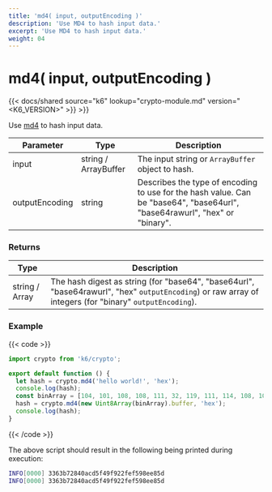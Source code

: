 ```yaml
---
title: 'md4( input, outputEncoding )'
description: 'Use MD4 to hash input data.'
excerpt: 'Use MD4 to hash input data.'
weight: 04
---
```


# md4( input, outputEncoding )

{{< docs/shared source="k6" lookup="crypto-module.md" version="<K6_VERSION>" >}} >}}

Use [md4](https://pkg.go.dev/golang.org/x/crypto/md4) to hash input data.

| Parameter      | Type                 | Description                                                                                                                |
| -------------- | -------------------- | -------------------------------------------------------------------------------------------------------------------------- |
| input          | string / ArrayBuffer | The input string or `ArrayBuffer` object to hash.                                                                          |
| outputEncoding | string               | Describes the type of encoding to use for the hash value. Can be "base64", "base64url", "base64rawurl", "hex" or "binary". |

### Returns

| Type           | Description                                                                                                                                             |
| -------------- | ------------------------------------------------------------------------------------------------------------------------------------------------------- |
| string / Array | The hash digest as string (for "base64", "base64url", "base64rawurl", "hex" `outputEncoding`) or raw array of integers (for "binary" `outputEncoding`). |

### Example

{{< code >}}

```javascript
import crypto from 'k6/crypto';

export default function () {
  let hash = crypto.md4('hello world!', 'hex');
  console.log(hash);
  const binArray = [104, 101, 108, 108, 111, 32, 119, 111, 114, 108, 100, 33];
  hash = crypto.md4(new Uint8Array(binArray).buffer, 'hex');
  console.log(hash);
}
```

{{< /code >}}

The above script should result in the following being printed during execution:

```bash
INFO[0000] 3363b72840acd5f49f922fef598ee85d
INFO[0000] 3363b72840acd5f49f922fef598ee85d
```

